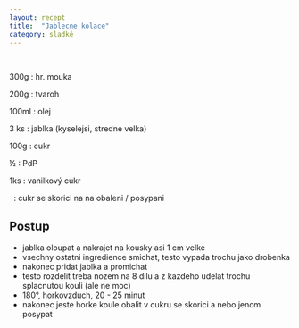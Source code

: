 ```yaml
---
layout: recept
title:  "Jablecne kolace"
category: sladké
---
```


<br>

<div class="ingredience" markdown="1">

300g
: hr. mouka

200g
: tvaroh

100ml
: olej

3 ks
: jablka (kyselejsi, stredne velka)

100g
: cukr

½
: PdP

1ks
: vanilkový cukr

&nbsp;
: cukr se skorici na na obaleni / posypani

</div>

## Postup

<div class="postup" markdown="1">  

- jablka oloupat a nakrajet na kousky asi 1 cm velke
- vsechny ostatni ingredience smichat, testo vypada trochu jako drobenka
- nakonec pridat jablka a promichat
- testo rozdelit treba nozem na 8 dilu a z kazdeho udelat trochu splacnutou kouli (ale ne moc)
- 180°, horkovzduch, 20 - 25 minut
- nakonec jeste horke koule obalit v cukru se skorici a nebo jenom posypat
     
</div>
